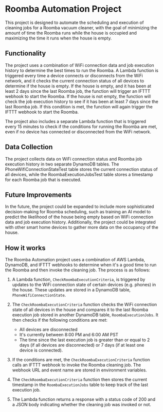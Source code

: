 Roomba Automation Project
=========================

This project is designed to automate the scheduling and execution of cleaning jobs for a Roomba vacuum cleaner, with the goal of minimizing the amount of time the Roomba runs while the house is occupied and maximizing the time it runs when the house is empty.

Functionality
-------------

The project uses a combination of WiFi connection data and job execution history to determine the best times to run the Roomba. A Lambda function is triggered every time a device connects or disconnects from the WiFi network, and it checks the current connection status of all devices to determine if the house is empty. If the house is empty, and it has been at least 2 days since the last Roomba job, the function will trigger an IFTTT webhook to start the Roomba. If the house is not empty, the function will check the job execution history to see if it has been at least 7 days since the last Roomba job. If this condition is met, the function will again trigger the IFTTT webhook to start the Roomba.

The project also includes a separate Lambda function that is triggered every 15 minutes to check if the conditions for running the Roomba are met, even if no device has connected or disconnected from the WiFi network.

Data Collection
---------------

The project collects data on WiFi connection status and Roomba job execution history in two separate DynamoDB tables. The PhoneWifiConnectionStateTest table stores the current connection status of all devices, while the RoombaExecutionJobsTest table stores a timestamp for each Roomba job that is executed.

Future Improvements
-------------------

In the future, the project could be expanded to include more sophisticated decision-making for Roomba scheduling, such as training an AI model to predict the likelihood of the house being empty based on WiFi connection data and job execution history. Additionally, the project could be integrated with other smart home devices to gather more data on the occupancy of the house.

How it works
------------

The Roomba Automation project uses a combination of AWS Lambda, DynamoDB, and IFTTT webhooks to determine when it's a good time to run the Roomba and then invoke the cleaning job. The process is as follows:

1.  A Lambda function, `CheckRoombaExecutionCriteria`, is triggered by updates to the WiFi connection state of certain devices (e.g. phones) in the house. These updates are stored in a DynamoDB table, `PhoneWifiConnectionState`.
    
2.  The `CheckRoombaExecutionCriteria` function checks the WiFi connection state of all devices in the house and compares it to the last Roomba execution job stored in another DynamoDB table, `RoombaExecutionJobs`. It then checks if the following conditions are met:
    
    *   All devices are disconnected
    *   It's currently between 8:00 PM and 6:00 AM PST
    *   The time since the last execution job is greater than or equal to 2 days (if all devices are disconnected) or 7 days (if at least one device is connected).
3.  If the conditions are met, the `CheckRoombaExecutionCriteria` function calls an IFTTT webhook to invoke the Roomba cleaning job. The webhook URL and event name are stored in environment variables.
    
4.  The `CheckRoombaExecutionCriteria` function then stores the current timestamp in the `RoombaExecutionJobs` table to keep track of the last execution job.
    
5.  The Lambda function returns a response with a status code of 200 and a JSON body indicating whether the cleaning job was invoked or not.
    